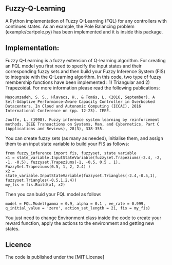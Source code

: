 ## Fuzzy-Q-Learning
A Python implementation of Fuzzy Q-Learning (FQL) for any controllers with continues states. As an example, the Pole Balancing problem (example/cartpole.py) has been implemented and it is inside this package.

## Implementation:
Fuzzy Q-Learning is a fuzzy extension of Q-learning algorithm. For creating an FQL model you first need to specify the input states and their corresponding fuzzy sets and then build your Fuzzy Inference System (FIS) to integrate with the Q-Learning algorithm. In this code, two type of fuzzy membership functions have been implemented : 1) Triangular and 2) Trapezoidal. For more information please read the following publications:
```
Masoumzadeh, S. S., Hlavacs, H., & Tomás, L. (2016, September). A Self-Adaptive Performance-Aware Capacity Controller in Overbooked Datacenters. In Cloud and Autonomic Computing (ICCAC), 2016 International Conference on (pp. 12-23). IEEE.

Jouffe, L. (1998). Fuzzy inference system learning by reinforcement methods. IEEE Transactions on Systems, Man, and Cybernetics, Part C (Applications and Reviews), 28(3), 338-355.
```


You can create fuzzy sets (as many as needed), initialise them, and assign them to an input state variable to build your FIS as follows:
```
from fuzzy_inference import fis, fuzzyset, state_variable
x1 = state_variable.InputStateVariable(fuzzyset.Trapeziums(-2.4, -2, -1, -0.5), fuzzyset.Trapeziums(-1, -0.5, 0.5 , 1), FuzzySet.Trapeziums(0.5, 1, 2, 2.4) )
x2 = state_variable.InputStateVariable(fuzzyset.Triangles(-2.4,-0.5,1), fuzzyset.Triangles(-0.5,1,2.4))
my_fis = fis.Build(x1, x2)
```
Then you can buid your FQL model as follow:
```
model = FQL.Model(gamma = 0.9, alpha = 0.1 , ee_rate = 0.999, q_initial_value = 'zero', action_set_length = 21, fis = my_fis)
```

You just need to change Environment class inside the code to create your reward function, apply the actions to the environment and getting new states. 

## Licence

The code is published under the [MIT License]
